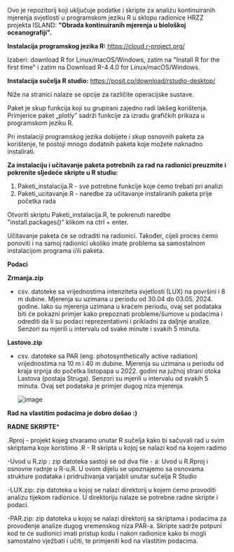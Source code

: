 Ovo je repozitorij koji uključuje podatke i skripte za analizu kontinuiranih mjerenja svjetlosti u programskom jeziku R u sklopu radionice HRZZ projekta ISLAND: **"Obrada kontinuiranih mjerenja u biološkoj oceanografiji".**

**Instalacija programskog jezika R:**
https://cloud.r-project.org/

Izaberi: download R for Linux/macOS/Windows, zatim na "Install R for the first time" i zatim na Download R-4.4.0 for Linux/macOS/Windows. 

**Instalacija sučelja R studio:**
https://posit.co/download/rstudio-desktop/

Niže na stranici nalaze se opcije za različite operacijske sustave. 

Paket je skup funkcija koji su grupirani zajedno radi lakšeg korištenja. Primjerice paket „plotly” sadrži funkcije za izradu grafičkih prikaza u programskom jeziku R.

Pri instalaciji programskog jezika dobijete i skup osnovnih paketa za korištenje, te postoji mnogo dodatnih paketa koje možete naknadno instalirati.

**Za instalaciju i učitavanje paketa potrebnih za rad na radionici preuzmite i pokrenite sljedeće skripte u R studiu:**

1. Paketi_instalacija.R - sve potrebne funkcije koje ćemo trebati pri analizi 
2. Paketi_ucitavanje.R - naredbe za učitavanje instaliranih paketa prije početka rada

Otvoriti skriptu Paketi_instalacija.R, te pokrenuti naredbe "install.packages()" klikom na ctrl + enter.

Učitavanje paketa će se odraditi na radionici. 
Također, cijeli proces ćemo ponoviti i na samoj radionici ukoliko imate problema sa samostalnom instalacijom programa i/ili paketa.

**Podaci**

**Zrmanja.zip** 
- csv. datoteke sa vrijednostima intenziteta svjetlosti (LUX) na površini i 8 m dubine. Mjerenja su uzimana u periodu od 30.04 do 03.05. 2024. godine. Iako su mjerenja uzimana u kraćem periodu, ovaj set podataka biti će pokazni primjer kako prepoznati probleme/šumove u podacima i odrediti da li su podaci reprezentativni i prikladni za daljnje analize. Senzori su mjerili u intervalu od svake minute i svakih 5 minuta.

**Lastovo.zip**
- csv. datoteke sa PAR (eng. photosynthetically active radiation) vrijednostima na 10 m i 40 m dubine. Mjerenja su uzimana u periodu od kraja srpnja do početka listopapa u 2022. godini na južnoj strani otoka Lastova (postaja Struga). Senzori su mjerili u intervalu od svakih 5 minuta. Ovaj set podataka je primjer dugog niza mjerenja. 

  ![image](https://github.com/antonijamatek/radionica_HRZZ_ISLAND/assets/144710084/68dcc0f4-4aea-4730-a558-c7c7d5197a5d)

**Rad na vlastitim podacima je dobro došao :)**


**RADNE SKRIPTE***

.Rproj - projekt kojeg stvaramo unutar R sučelja kako bi sačuvali rad u svim skriptama koje koristimo
.R - R skripta u kojoj se nalazi kod na kojem radimo

-Uvod u R.zip : zip datoteka sastoji se od dva file - a: Uvod u R.Rproj i osnovne radnje u R-u.R. U ovom dijelu se upoznajemo sa osnovama strukture podataka i pridruživanja varijabli unutar sučelja R Studio

-LUX.zip: zip datoteka u kojoj se nalazi direktorij u kojem ćemo provoditi analizu tijekom radionice. U direktoriju nalaze se potrebne radne skripte i podaci.  

-PAR.zip: zip datoteka u kojoj se nalazi direktorij sa skriptama i podacima za provođenje analize dugog vremenskog niza PAR-a. Skripte sadrže potpuni kod te će sudionici imati pristup kodu i nakon radionice kako bi mogli samostalno vježbati i učiti, te primjeniti kod na vlastitim podacima. 
